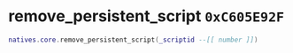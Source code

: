 # remove_persistent_script `0xC605E92F`

```lua
natives.core.remove_persistent_script(_scriptid --[[ number ]])
```